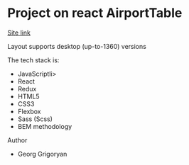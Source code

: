 <h1> Project on react AirportTable </h1>

<a href="https://antikiok.github.io/react-airport/">Site link</a>

<p>Layout supports desktop (up-to-1360) versions</p>

<p>The tech stack is:</p>
<ul>
<li>JavaScriptli></li>
<li>React</li>
<li>Redux</li>
<li>HTML5</li>
<li>CSS3</li>
<li>Flexbox</li>
<li>Sass (Scss)</li>
<li>BEM methodology</li>
</ul>
<p>Author</p>
<ul>
<li>Georg Grigoryan</li>
<ul>
